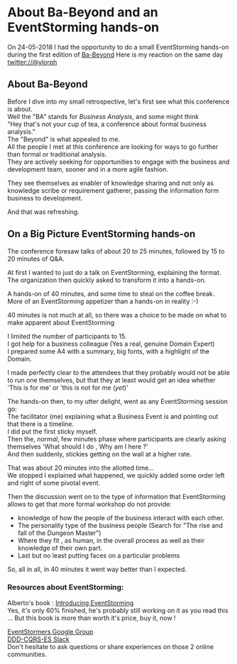# About Ba-Beyond and  an EventStorming hands-on

On 24-05-2018 I had the opportunity to do a small EventStorming hands-on during
the first edition of [Ba-Beyond](https://ba-beyond.eu/)
Here is my reaction on the same day [twitter://@ylorph](https://twitter.com/ylorph/status/999716762475204610)


## About Ba-Beyond

Before I dive into my small retrospective, let's first see what this conference is about.  
Well the "BA" stands for _Business Analysis_, and some might think   
"Hey that's not your cup of tea, a conference about formal business analysis."    
The "Beyond" is what appealed to me.  
All the people I met at this conference are looking for ways to go further than formal or traditional analysis.  
They are actively seeking for opportunities to engage with the business and development team, sooner and in a more agile fashion.  

They see themselves as enabler of knowledge sharing and not only as knowledge scribe or requirement gatherer,  passing the information form business to development.

And that was refreshing.


## On a Big Picture EventStorming hands-on

The conference foresaw talks of about 20 to 25 minutes, followed by 15 to 20 minutes of Q&A.  

At first I wanted to just do a talk on EventStorming, explaining the format.    
The organization then quickly asked to transform it into a hands-on.

A hands-on of 40 minutes, and some time to steal on the coffee break.  
More of an EventStorming appetizer than a hands-on in reality :-)

40 minutes is not much at all, so there was a choice to be made on what to make apparent about EventStorming

I limited the number of participants to 15.  
I got help for a business colleague (Yes a real, genuine  Domain Expert)   
I prepared some A4 with a summary, big fonts, with a highlight of the Domain.  

I made perfectly clear to the attendees that they probably would not be able to run one themselves, but that they at least would get an idea whether  
'This is for me' or 'this is not for me (_yet_)'

The hands-on then, to my utter delight, went as any EventStorming session go:  
The facilitator (me) explaining what a Business Event is and  pointing out that there is a timeline.  
I did put the first sticky myself.  
Then the, _normal_, few minutes phase where participants are clearly asking themselves 'What should I do , Why am I here  ?'  
And then suddenly, stickies getting on the wall at a higher rate.  

That was about 20 minutes into the allotted time...  
We stopped I explained what happened, we quickly added some order left and right of some pivotal event.

Then the discussion went on to the type of information that EventStorming allows to get that
more formal workshop do not provide:
* knowledge of how the people of the business interact with each other.
* The personality type of the business people (Search for "The rise and fall of the Dungeon Master")
* Where they fit , as human, in the overall process as well as their  knowledge of their own part.
* Last but no least putting faces on a particular problems

So, all in all, in 40 minutes it went way better than I expected.






### Resources about EventStorming:
Alberto's book : [Introducing EventStorming](https://leanpub.com/introducing_eventstorming)  
Yes, it's only 60% finished, he's probably  still working on it as you read this ...
But this book is more than worth it's price, buy it, now !

[EventStormers Google Group](https://plus.google.com/communities/113258571348605620818)  
[DDD-CQRS-ES Slack](https://ddd-cqrs-es.herokuapp.com/)  
Don't hesitate to ask questions or share experiences on those 2 online communities.
